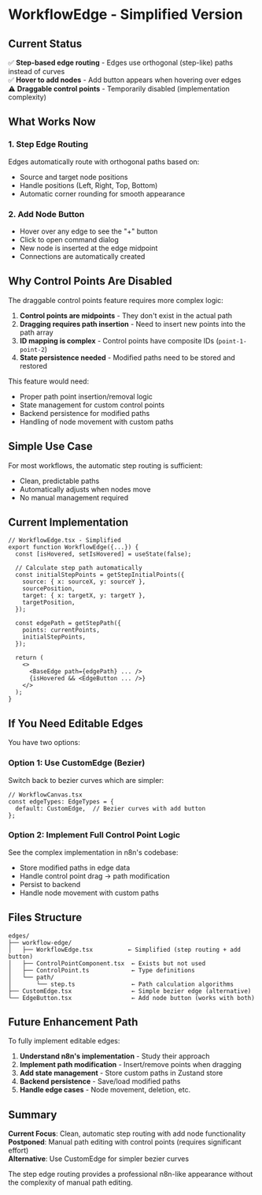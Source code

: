 # WorkflowEdge - Simplified Version

## Current Status

✅ **Step-based edge routing** - Edges use orthogonal (step-like) paths instead of curves  
✅ **Hover to add nodes** - Add button appears when hovering over edges  
⚠️ **Draggable control points** - Temporarily disabled (implementation complexity)  

## What Works Now

### 1. Step Edge Routing
Edges automatically route with orthogonal paths based on:
- Source and target node positions
- Handle positions (Left, Right, Top, Bottom)
- Automatic corner rounding for smooth appearance

### 2. Add Node Button
- Hover over any edge to see the "+" button
- Click to open command dialog
- New node is inserted at the edge midpoint
- Connections are automatically created

## Why Control Points Are Disabled

The draggable control points feature requires more complex logic:

1. **Control points are midpoints** - They don't exist in the actual path
2. **Dragging requires path insertion** - Need to insert new points into the path array
3. **ID mapping is complex** - Control points have composite IDs (`point-1-point-2`)
4. **State persistence needed** - Modified paths need to be stored and restored

This feature would need:
- Proper path point insertion/removal logic
- State management for custom control points
- Backend persistence for modified paths
- Handling of node movement with custom paths

## Simple Use Case

For most workflows, the automatic step routing is sufficient:
- Clean, predictable paths
- Automatically adjusts when nodes move
- No manual management required

## Current Implementation

```tsx
// WorkflowEdge.tsx - Simplified
export function WorkflowEdge({...}) {
  const [isHovered, setIsHovered] = useState(false);
  
  // Calculate step path automatically
  const initialStepPoints = getStepInitialPoints({
    source: { x: sourceX, y: sourceY },
    sourcePosition,
    target: { x: targetX, y: targetY },
    targetPosition,
  });
  
  const edgePath = getStepPath({
    points: currentPoints,
    initialStepPoints,
  });
  
  return (
    <>
      <BaseEdge path={edgePath} ... />
      {isHovered && <EdgeButton ... />}
    </>
  );
}
```

## If You Need Editable Edges

You have two options:

### Option 1: Use CustomEdge (Bezier)
Switch back to bezier curves which are simpler:
```tsx
// WorkflowCanvas.tsx
const edgeTypes: EdgeTypes = {
  default: CustomEdge,  // Bezier curves with add button
};
```

### Option 2: Implement Full Control Point Logic
See the complex implementation in n8n's codebase:
- Store modified paths in edge data
- Handle control point drag → path modification
- Persist to backend
- Handle node movement with custom paths

## Files Structure

```
edges/
├── workflow-edge/
│   ├── WorkflowEdge.tsx          ← Simplified (step routing + add button)
│   ├── ControlPointComponent.tsx  ← Exists but not used
│   ├── ControlPoint.ts            ← Type definitions
│   └── path/
│       └── step.ts                ← Path calculation algorithms
├── CustomEdge.tsx                 ← Simple bezier edge (alternative)
└── EdgeButton.tsx                 ← Add node button (works with both)
```

## Future Enhancement Path

To fully implement editable edges:

1. **Understand n8n's implementation** - Study their approach
2. **Implement path modification** - Insert/remove points when dragging
3. **Add state management** - Store custom paths in Zustand store
4. **Backend persistence** - Save/load modified paths
5. **Handle edge cases** - Node movement, deletion, etc.

## Summary

**Current Focus**: Clean, automatic step routing with add node functionality  
**Postponed**: Manual path editing with control points (requires significant effort)  
**Alternative**: Use CustomEdge for simpler bezier curves

The step edge routing provides a professional n8n-like appearance without the complexity of manual path editing.
